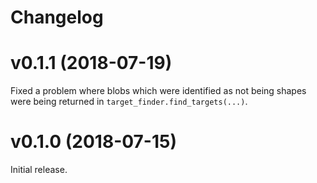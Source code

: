 # Changelog

# v0.1.1 (2018-07-19)

Fixed a problem where blobs which were identified as not being shapes were
being returned in `target_finder.find_targets(...)`.

# v0.1.0 (2018-07-15)

Initial release.
